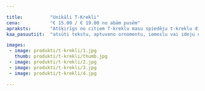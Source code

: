 ```yaml
---

title:          "Unikāli T-Krekli"
cena:           "€ 15.00 / € 19.00 no abām pusēm"
apraksts:       "Atšķirīgs no citiem T-kreklu masu spiedēju t-kreklu dizianiem - TAVS DIZAINS! Pasaki savas vēmes un mūsu dizainers uztaisīs speciālu dizainu tieši Tavam T-kreklam."
kaa_pasuutiit:  "atsūti tekstu, aptuveno ornomentu, iemeslu vai ideju un mūsu dizainers radīs maketu tieši Tavam T-kreklam."

images:
 - image: produkti/t-krekli/1.jpg
   thumb: produkti/t-krekli/thumb.jpg
 - image: produkti/t-krekli/2.jpg
 - image: produkti/t-krekli/3.jpg
 - image: produkti/t-krekli/4.jpg

---
```

